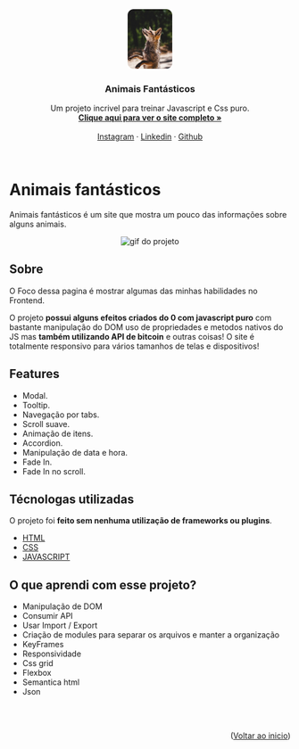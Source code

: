 <div align="center" id="top">
    <img src="assets/cover.png" alt="Logo" width="80" height="auto">

  <h3 align="center">Animais Fantásticos</h3>

  <p align="center">
    Um projeto incrivel para treinar Javascript e Css puro.
    <br>
    <a href="https://paulopbi.github.io/animais-fantasticos/" target="_blank">
      <strong>
      Clique aqui para ver o site completo »
      </strong>
    </a>
    <br>
    <br>
    <a href="https://www.instagram.com/paulopbi_/" target="_blank">Instagram</a>
    ·
    <a href="https://www.linkedin.com/in/paulopbi/" target="_blank">Linkedin</a>
    ·
    <a href="https://github.com/paulopbi" target="_blank">Github</a>
  </p>
</div>

<br>

# Animais fantásticos

Animais fantásticos é um site que mostra um pouco das informações sobre alguns animais.

<p align="center">
<img src="assets/animais_fantastico.gif" alt="gif do projeto" width="400px" >
</p>

## Sobre

O Foco dessa pagina é mostrar algumas das minhas habilidades no Frontend. <br>

O projeto **possui alguns efeitos criados do 0 com javascript puro** com bastante manipulação do DOM uso de propriedades e metodos nativos do JS mas **também utilizando API de bitcoin** e outras coisas! O site é totalmente responsivo para vários tamanhos de telas e dispositivos!

## Features

- Modal.
- Tooltip.
- Navegação por tabs.
- Scroll suave.
- Animação de itens.
- Accordion.
- Manipulação de data e hora.
- Fade In.
- Fade In no scroll.

## Técnologas utilizadas

O projeto foi **feito sem nenhuma utilização de frameworks ou plugins**.

- [HTML](https://developer.mozilla.org/pt-BR/docs/Web/HTML)
- [CSS](https://developer.mozilla.org/en-US/docs/Web/CSS)
- [JAVASCRIPT](https://developer.mozilla.org/en-US/docs/Web/JavaScript)

## O que aprendi com esse projeto?

- Manipulação de DOM
- Consumir API
- Usar Import / Export
- Criação de modules para separar os arquivos e manter a organização
- KeyFrames
- Responsividade
- Css grid
- Flexbox
- Semantica html
- Json

<br><br>

<p align="right">(<a href="#top">Voltar ao inicio</a>)</p>
